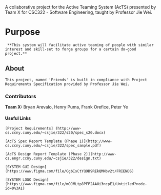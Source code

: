 A collaborative project for the Active Teaming System (AcTS) presented by Team X for CSC322 - Software Engineering, taught by Professor Jie Wei.

# Purpose 
     **This system will facilitate active teaming of people with similar interest and skill-set to forge groups for a certain do-good project.**

## About
    This project, named 'Friends' is built in compliance with Project Requirements Specification provided by Professor Jie Wei. 
    
### Contributors
 **Team X:** Bryan Arevalo, Henry Puma, Frank Orefice, Peter Ye

#### Useful Links
    [Project Requirements] (http://www-cs.ccny.cuny.edu/~csjie/322/s20/spec_s20.docx)

    [AcTS Spec Report Template (Phase 1)](http://www-cs.ccny.cuny.edu/~csjie/322/spec_sample.pdf)
    
    [AcTS Design Report Template (Phase 2)](http://www-cs.engr.ccny.cuny.edu/~csjie/322/design.txt)

    [SYSTEM GUI Design](https://www.figma.com/file/CgbIsCtYQ9D9REkQMNbv2t/FRIENDS)   

    [SYSTEM LOGO Design](https://www.figma.com/file/mOJMLtp8PFP2AAUi3ncpE1/Untitled?node-id=0%3A1)

    

    


            